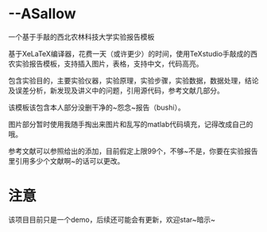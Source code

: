 # --ASallow
一个基于手敲的西北农林科技大学实验报告模板

基于XeLaTeX编译器，花费一天（或许更少）的时间，使用TeXstudio手敲成的西农实验报告模板，支持插入图片，表格，支持中文，代码高亮。

包含实验目的，主要实验仪器，实验原理，实验步骤，实验数据，数据处理，结论及误差分析，新发现及讲义中的问题，引用源代码，参考文献几部分。

该模板该包含本人部分没删干净的~怨念~报告（bushi）。

图片部分暂时使用我随手掏出来图片和乱写的matlab代码填充，记得改成自己的哦。

参考文献可以参照给出的添加，目前假定上限99个，不够~不是，你要在实验报告里引用多少个文献啊~的话可以更改。

# 注意
该项目目前只是一个demo，后续还可能会有更新，欢迎star~暗示~
